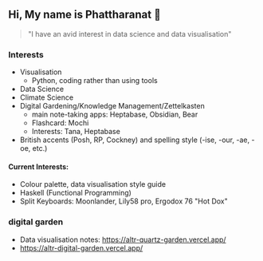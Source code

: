 ## Hi, My name is Phattharanat 👋


> "I have an avid interest in data science and data visualisation"


### Interests

- Visualisation
  - Python, coding rather than using tools
- Data Science
- Climate Science
- Digital Gardening/Knowledge Management/Zettelkasten
  - main note-taking apps: Heptabase, Obsidian, Bear
  - Flashcard: Mochi
  - Interests: Tana, Heptabase
- British accents (Posh, RP, Cockney) and spelling style (-ise, -our, -ae, -oe, etc.)


#### Current Interests: 

- Colour palette, data visualisation style guide
- Haskell (Functional Programming)
- Split Keyboards: Moonlander, Lily58 pro, Ergodox 76 "Hot Dox"

### digital garden

- Data visualisation notes: https://altr-quartz-garden.vercel.app/
- https://altr-digital-garden.vercel.app/
